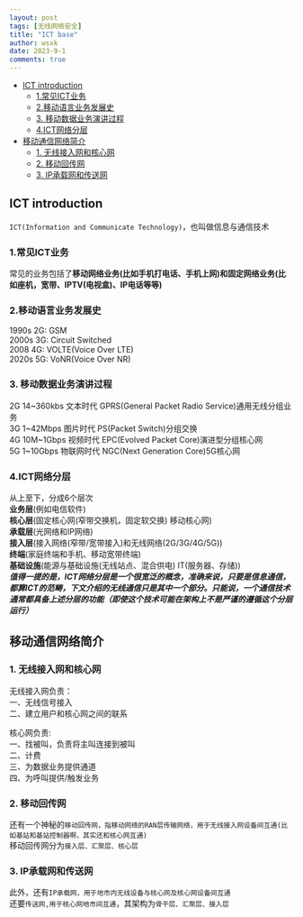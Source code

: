 ```yaml
---
layout: post
tags: [无线网络安全]
title: "ICT base"
author: wsxk
date: 2023-9-1
comments: true
---
```



- [ICT introduction](#ict-introduction)
  - [1.常见ICT业务](#1常见ict业务)
  - [2.移动语言业务发展史](#2移动语言业务发展史)
  - [3. 移动数据业务演讲过程](#3-移动数据业务演讲过程)
  - [4.ICT网络分层](#4ict网络分层)
- [移动通信网络简介](#移动通信网络简介)
  - [1. 无线接入网和核心网](#1-无线接入网和核心网)
  - [2. 移动回传网](#2-移动回传网)
  - [3. IP承载网和传送网](#3-ip承载网和传送网)


## ICT introduction<br>
`ICT(Information and Communicate Technology)`，也叫做信息与通信技术<br>

### 1.常见ICT业务<br>
常见的业务包括了**移动网络业务(比如手机打电话、手机上网)**和**固定网络业务(比如座机，宽带、IPTV(电视盒)、IP电话等等)**<br>

### 2.移动语言业务发展史<br>
1990s 2G: GSM<br>
2000s 3G: Circuit Switched<br>
2008  4G: VOLTE(Voice Over LTE)<br>
2020s 5G: VoNR(Voice Over NR)<br>

### 3. 移动数据业务演讲过程<br>
2G 14~360kbs 文本时代 GPRS(General Packet Radio Service)通用无线分组业务<br>
3G 1~42Mbps  图片时代 PS(Packet Switch)分组交换<br>
4G 10M~1Gbps 视频时代 EPC(Evolved Packet Core)演进型分组核心网<br>
5G 1~10Gbps  物联网时代 NGC(Next Generation Core)5G核心网<br>

### 4.ICT网络分层<br>
从上至下，分成6个层次<br>
**业务层**(例如电信软件)<br>
**核心层**(固定核心网(窄带交换机，固定软交换) 移动核心网)<br>
**承载层**(光网络和IP网络)<br>
**接入层**(接入网络(窄带/宽带接入)和无线网络(2G/3G/4G/5G))<br>
**终端**(家庭终端和手机、移动宽带终端)<br>
**基础设施**(能源与基础设施(无线站点、混合供电) IT(服务器、存储))<br>
***值得一提的是，ICT网络分层是一个很宽泛的概念，准确来说，只要是信息通信，都算ICT的范畴，下文介绍的无线通信只是其中一个部分。只能说，一个通信技术通常都具备上述分层的功能（即使这个技术可能在架构上不是严谨的遵循这个分层运行）***<br>

## 移动通信网络简介<br>
### 1. 无线接入网和核心网<br>
无线接入网负责：<br>
一、无线信号接入<br>
二、建立用户和核心网之间的联系<br>

核心网负责:<br>
一、找被叫，负责将主叫连接到被叫<br>
二、计费<br>
三、为数据业务提供通道<br>
四、为呼叫提供/触发业务<br>


### 2. 移动回传网<br>
还有一个神秘的`移动回传网，指移动网络的RAN层传输网络，用于无线接入网设备间互通(比如基站和基站控制器啊，其实还和核心网互通)`<br>
移动回传网分为`接入层、汇聚层、核心层`<br>

### 3. IP承载网和传送网<br>
此外，还有`IP承载网，用于地市内无线设备与核心网及核心网设备间互通`<br>
还要`传送网,用于核心网地市间互通`，其架构为`骨干层、汇聚层、接入层`<br>


